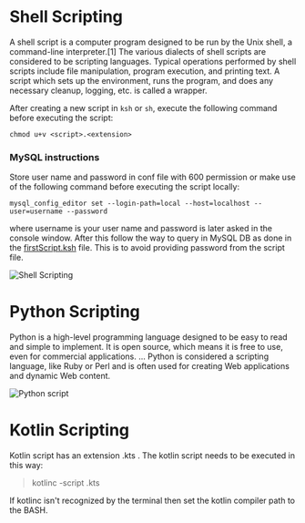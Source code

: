 # Shell Scripting
A shell script is a computer program designed to be run by the Unix shell, a command-line interpreter.[1] The various dialects of shell scripts are considered to be scripting languages. Typical operations performed by shell scripts include file manipulation, program execution, and printing text. A script which sets up the environment, runs the program, and does any necessary cleanup, logging, etc. is called a wrapper.

After creating a new script in `ksh` or `sh`, execute the following command before executing the script:
```shell
chmod u+v <script>.<extension>
```

### MySQL instructions
Store user name and password in conf file with 600 permission or make use of the following command before executing the script locally:
```shell
mysql_config_editor set --login-path=local --host=localhost --user=username --password
```
where username is your user name and password is later asked in the console window. After this follow the way to query in MySQL DB as done in the [firstScript.ksh](shell/firstScript.ksh) file. This is to avoid providing password from the script file.

![Shell Scripting](https://www.cyberciti.biz/media/new/faq/2016/01/Hello-World-Bash-Shell-Script-Program.jpg "Bash scripting")

# Python Scripting
Python is a high-level programming language designed to be easy to read and simple to implement. It is open source, which means it is free to use, even for commercial applications. ... Python is considered a scripting language, like Ruby or Perl and is often used for creating Web applications and dynamic Web content.

![Python script](https://miro.medium.com/max/1214/1*nxgK3JNlRXjLOZQVRImoEQ.png "Python scripting")

# Kotlin Scripting
Kotlin script has an extension .kts . The kotlin script needs to be executed in this way:
> kotlinc -script <script-name>.kts <args>

If kotlinc isn't recognized by the terminal then set the kotlin compiler path to the BASH.
